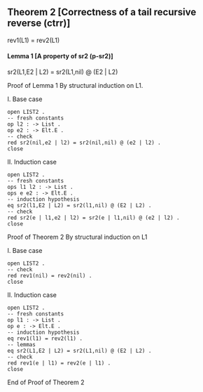 ## Theorem 2 [Correctness of a tail recursive reverse (ctrr)]

rev1(L1) = rev2(L1)

#### Lemma 1 [A property of sr2 (p-sr2)]

sr2(L1,E2 | L2) = sr2(L1,nil) @ (E2 | L2)

Proof of Lemma 1 By structural induction on L1.

I. Base case

```
open LIST2 .
-- fresh constants
op l2 : -> List .
op e2 : -> Elt.E .
-- check
red sr2(nil,e2 | l2) = sr2(nil,nil) @ (e2 | l2) .
close
```

II. Induction case

```
open LIST2 .
-- fresh constants
ops l1 l2 : -> List .
ops e e2 : -> Elt.E .
-- induction hypothesis
eq sr2(l1,E2 | L2) = sr2(l1,nil) @ (E2 | L2) .
-- check
red sr2(e | l1,e2 | l2) = sr2(e | l1,nil) @ (e2 | l2) .
close
```

Proof of Theorem 2 By structural induction on L1

I. Base case

```
open LIST2 .
-- check
red rev1(nil) = rev2(nil) .
close
```

II. Induction case

```
open LIST2 .
-- fresh constants
op l1 : -> List .
op e : -> Elt.E .
-- induction hypothesis
eq rev1(l1) = rev2(l1) .
-- lemmas
eq sr2(L1,E2 | L2) = sr2(L1,nil) @ (E2 | L2) .
-- check
red rev1(e | l1) = rev2(e | l1) .
close
```

End of Proof of Theorem 2

